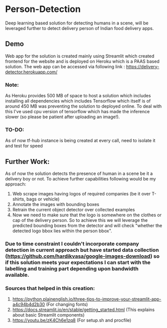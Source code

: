 # Person-Detection
Deep learning based solution for detecting humans in a scene, will be leveraged further to detect delivery person of Indian food delivery apps.

## Demo
Web app for the solution is created mainly using Streamlit which created frontend for the website and is deployed on Heroku which is a PAAS based
solution.
The web app can be accessed via following link : https://delivery-detector.herokuapp.com/

### Note:
As Heroku provides 500 MB of space to host a solution which includes installing all dependencies which includes Tensorflow which itself is of around
450 MB was preventing the solution to deployed online. To deal with this I've used cpu version of tensorflow which has made the inference slower
(so please be patient after uploading an image!).

### TO-DO:
As of now tf-hub instance is being created at every call, need to isolate it and test for speed

## Further Work:
As of now the solution detects the presence of human in a scene be it a delivery boy or not.
To achieve further capabilities following would be my approach:

1. Web scrape images having logos of required companies (be it over T-shirts, bags or vehicle)
2. Annotate the images with bounding boxes
3. Retrain the current object detector over collected examples
4. Now we need to make sure that the logo is somewhere on the clothes or cap of the delivery person. So to achieve this we will leverage the predicted bounding boxes from the detector and will check "whether the detected logo bbox lies within the person bbox".

### Due to time constraint I couldn't incorporate company detection in current approach but have started data collection (https://github.com/hardikvasa/google-images-download) so if this solution meets your expectations I can start with the labelling and training part depending upon bandwidth available.

### Sources that helped in this creation:
1. https://python.plainenglish.io/three-tips-to-improve-your-streamlit-app-a4c94b4d2b30 (For changing fonts)
2. https://docs.streamlit.io/en/stable/getting_started.html (This explains about basic Streamlit components)
3. https://youtu.be/zK4Ch6e1zq8 (For setup.sh and procfile)
